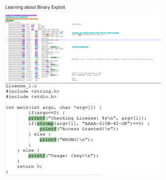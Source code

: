 Learning about Binary Exploit

![GitHub Logo](Binary%20Exploit%20ASM.png)
![GitHub Logo](Binary%20Exploit%20Source%20Code.PNG)
